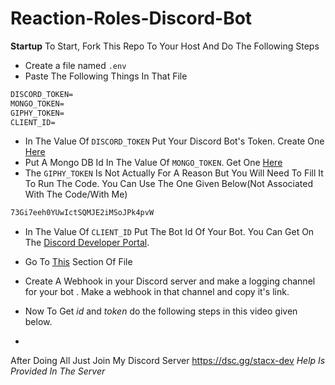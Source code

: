 # Reaction-Roles-Discord-Bot
**Startup**
To Start, Fork This Repo To Your Host And Do The Following Steps
- Create a file named `.env`
- Paste The Following Things In That File
```md
DISCORD_TOKEN=
MONGO_TOKEN=
GIPHY_TOKEN=
CLIENT_ID=
```
- In The Value Of `DISCORD_TOKEN` Put Your Discord Bot's Token. Create One [Here](https://discord.com/developers/applications)
- Put A Mongo DB Id In The Value Of `MONGO_TOKEN`. Get One [Here](https://mongodb.com)
- The `GIPHY_TOKEN` Is Not Actually For A Reason But You Will Need To Fill It To Run The Code. You Can Use The One Given Below(Not Associated With The Code/With Me)
```md
73Gi7eeh0YUwIctSQMJE2iMSoJPk4pvW
```
- In The Value Of `CLIENT_ID` Put The Bot Id Of Your Bot. You Can Get On The [Discord Developer Portal](https://discord.com/developers/applications).

- Go To [This](https://github.com/GripZViSx/Reaction-Roles-Discord-Bot/blob/main/src/config/webhooks.json) Section Of File
- Create A Webhook in your Discord server and make a logging channel for your bot . Make a webhook in that channel and copy it's link.
- Now To Get *id* and *token* do the following steps in this video given below.
- 
After Doing All Just Join My Discord Server
https://dsc.gg/stacx-dev
*Help Is Provided In The Server*
